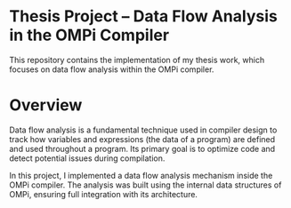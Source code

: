 # Thesis Project – Data Flow Analysis in the OMPi Compiler
This repository contains the implementation of my thesis work, which focuses on data flow analysis within the OMPi compiler.

# Overview
Data flow analysis is a fundamental technique used in compiler design to track how variables and expressions (the data of a program) are defined and used throughout a program. Its primary goal is to optimize code and detect potential issues during compilation.

In this project, I implemented a data flow analysis mechanism inside the OMPi compiler. The analysis was built using the internal data structures of OMPi, ensuring full integration with its architecture.
